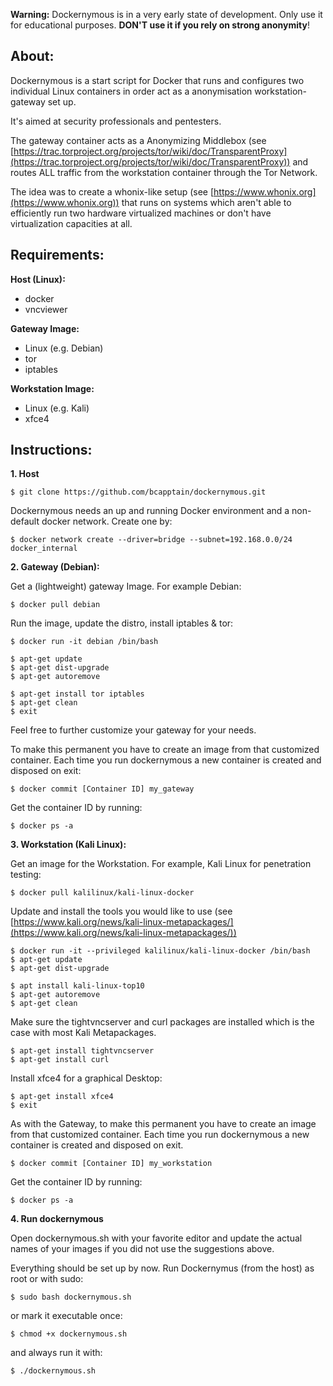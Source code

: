 ﻿**Warning:** 
Dockernymous is in a very early state of development. Only use it for educational purposes. 
**DON'T use it if you rely on strong anonymity**!


## **About:**

Dockernymous is a start script for Docker that runs and configures two individual Linux containers in order act as a anonymisation workstation-gateway set up.

It's aimed at security professionals and pentesters. 

The gateway container acts as a Anonymizing Middlebox (see
[https://trac.torproject.org/projects/tor/wiki/doc/TransparentProxy](https://trac.torproject.org/projects/tor/wiki/doc/TransparentProxy)) and routes ALL traffic from the workstation container through the Tor Network.

The idea was to create a whonix-like setup (see [https://www.whonix.org](https://www.whonix.org)) that runs on
systems which aren't able to efficiently run two hardware  virtualized machines or don't have virtualization capacities at all.


## **Requirements:**

**Host (Linux):**
- docker
- vncviewer

**Gateway Image:**
 - Linux (e.g. Debian)
- tor
-  iptables

**Workstation Image:**
 - Linux (e.g. Kali)
 - ‎xfce4


## Instructions:

**1. Host**

    $ git clone https://github.com/bcapptain/dockernymous.git

Dockernymous needs an up and running Docker environment and a non-default docker network. Create one by:

    $ docker network create --driver=bridge --subnet=192.168.0.0/24 docker_internal

**2. Gateway (Debian):**

Get a (lightweight) gateway Image. For example Debian:

    $ docker pull debian

Run the image, update the distro, install iptables & tor:

    $ docker run -it debian /bin/bash

    $ apt-get update
    $ apt-get dist-upgrade
    $ apt-get autoremove
    
    $ apt-get install tor iptables
    $ apt-get clean
    $ exit

Feel free to further customize your gateway for your needs.

To make this permanent you have to create an image from that customized container. Each time you run dockernymous a new container is created and disposed on exit:

    $ docker commit [Container ID] my_gateway

Get the container ID by running:

    $ docker ps -a


**3. Workstation (Kali Linux):**

Get an image for the Workstation. For example, Kali Linux for penetration testing:

    $ docker pull kalilinux/kali-linux-docker

Update and install the tools you would like to use (see
[https://www.kali.org/news/kali-linux-metapackages/](https://www.kali.org/news/kali-linux-metapackages/))

    $ docker run -it --privileged kalilinux/kali-linux-docker /bin/bash
    $ apt-get update
    $ apt-get dist-upgrade
    
    $ apt install kali-linux-top10
    $ apt-get autoremove
    $ apt-get clean

Make sure the tightvncserver and curl packages are installed which is the case with most Kali Metapackages.

    $ apt-get install tightvncserver
    $ apt-get install curl

Install xfce4 for a graphical Desktop:

    $ apt-get install xfce4 
    $ exit

As with the Gateway, to make this permanent you have to create an image from that customized container. Each time you run dockernymous a new container is created and disposed on exit.

    $ docker commit [Container ID] my_workstation

Get the container ID by running:

    $ docker ps -a

**4. Run dockernymous**

Open dockernymous.sh with your favorite editor and update the actual names of your images if you did not use the suggestions above.

Everything should be set up by now. Run Dockernymus (from the host) as root or with sudo:

    $ sudo bash dockernymous.sh

 or mark it executable once:
 ‎

    $ chmod +x dockernymous.sh 

and always run it with:

    $ ./dockernymous.sh


